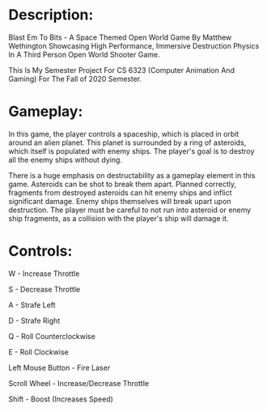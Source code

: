 # **Description:**

Blast Em To Bits - A Space Themed Open World Game By Matthew Wethington Showcasing High Performance, Immersive Destruction Physics In A Third Person Open World Shooter Game.

This Is My Semester Project For CS 6323 (Computer Animation And Gaming) For The Fall of 2020 Semester.

# **Gameplay:**

In this game, the player controls a spaceship, which is placed in orbit around an alien planet. This planet is surrounded by a ring of asteroids, which itself is populated with enemy ships. The player's goal is to destroy all the enemy ships without dying.

There is a huge emphasis on destructability as a gameplay element in this game. Asteroids can be shot to break them apart. Planned correctly, fragments from destroyed asteroids can hit enemy ships and inflict significant damage. Enemy ships themselves will break upart upon destruction. The player must be careful to not run into asteroid or enemy ship fragments, as a collision with the player's ship will damage it.

# **Controls:**

W - Increase Throttle

S - Decrease Throttle

A - Strafe Left

D - Strafe Right

Q - Roll Counterclockwise

E - Roll Clockwise

Left Mouse Button - Fire Laser

Scroll Wheel - Increase/Decrease Throttle

Shift - Boost (Increases Speed)
